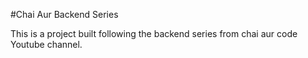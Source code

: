#Chai Aur Backend Series

This is a project built following the backend series from chai aur code Youtube channel.